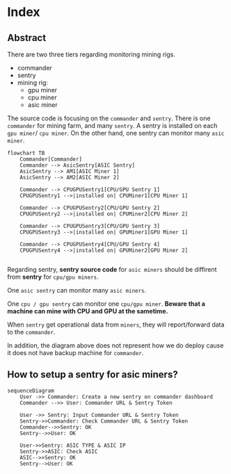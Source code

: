 # Index

## Abstract
There are two three tiers regarding monitoring mining rigs.

- commander
- sentry
- mining rig:
    - gpu miner
    - cpu miner
    - asic miner

The source code is focusing on the `commander` and `sentry`.  There is one `commander` for mining farm, and many `sentry`. A sentry is installed on each `gpu miner`/ `cpu miner`. On the other hand, one sentry can monitor many `asic miner`.

```mermaid
flowchart TB
    Commander[Commander]
    Commander --> AsicSentry[ASIC Sentry]
    AsicSentry --> AM1[ASIC Miner 1]
    AsicSentry --> AM2[ASIC Miner 2]

    Commander --> CPUGPUSentry1[CPU/GPU Sentry 1]
    CPUGPUSentry1 -->|installed on| CPUMiner1[CPU Miner 1]

    Commander --> CPUGPUSentry2[CPU/GPU Sentry 2]
    CPUGPUSentry2 -->|installed on| CPUMiner2[CPU Miner 2]

    Commander --> CPUGPUSentry3[CPU/GPU Sentry 3]
    CPUGPUSentry3 -->|installed on| GPUMiner1[GPU Miner 1]

    Commander --> CPUGPUSentry4[CPU/GPU Sentry 4]
    CPUGPUSentry4 -->|installed on| GPUMiner2[GPU Miner 2]


```

Regarding sentry, **sentry source code** for `asic miners` should be diffirent from **sentry** for `cpu/gpu miners`.

One `asic sentry` can monitor many `asic miners`.

One `cpu / gpu sentry` can monitor one `cpu/gpu miner`. **Beware that a machine can mine with CPU and GPU at the sametime.**

When `sentry` get operational data from `miners`, they will report/forward data to the `commander`.

In addition, the diagram above does not represent how we do deploy cause it does not have backup machine for `commander`.


## How to setup a sentry for asic miners?

```mermaid
sequenceDiagram
    User ->> Commander: Create a new sentry on commander dashboard
    Commander -->> User: Commander URL & Sentry Token

    User ->> Sentry: Input Commander URL & Sentry Token
    Sentry->>Commander: Check Commander URL & Sentry Token
    Commander-->>Sentry: OK
    Sentry-->>User: OK

    User->>Sentry: ASIC TYPE & ASIC IP
    Sentry->>ASIC: Check ASIC
    ASIC-->>Sentry: OK
    Sentry-->User: OK

```
